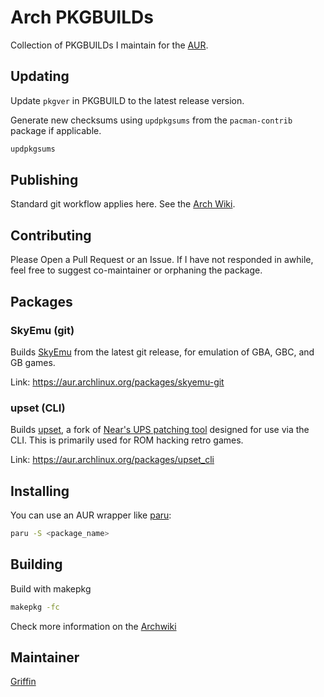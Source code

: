  
# Arch PKGBUILDs


Collection of PKGBUILDs I maintain for the [AUR](https://aur.archlinux.org).


## Updating

Update `pkgver` in PKGBUILD to the latest release version.

Generate new checksums using `updpkgsums` from the `pacman-contrib` package if applicable.

```sh
updpkgsums
```

## Publishing

Standard git workflow applies here. See the [Arch Wiki](https://wiki.archlinux.org/title/AUR_submission_guidelines).

## Contributing

Please Open a Pull Request or an Issue. If I have not responded in awhile, feel free to suggest co-maintainer or orphaning the package.

## Packages

### SkyEmu (git) 

Builds [SkyEmu](https://github.com/skylersaleh/SkyEmu) from the latest git release, for emulation of GBA, GBC, and GB games.

Link: https://aur.archlinux.org/packages/skyemu-git

### upset (CLI)

Builds [upset](https://github.com/cosarara/upset), a fork of [Near's UPS patching tool](https://www.romhacking.net/utilities/677/) designed for use via the CLI. This is primarily used for ROM hacking retro games.

Link: https://aur.archlinux.org/packages/upset_cli

## Installing

You can use an AUR wrapper like [paru](https://github.com/Morganamilo/paru):

```sh
paru -S <package_name>
```

## Building

Build with makepkg

```sh
makepkg -fc
```

Check more information on the [Archwiki](https://wiki.archlinux.org/index.php/Makepkg)

## Maintainer

 [Griffin](https://github.com/WingofaGriffin)


